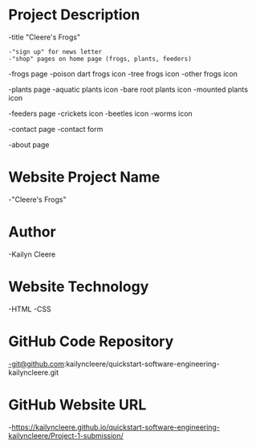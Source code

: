 # Project Description

-title "Cleere's Frogs"

    -"sign up" for news letter
    -"shop" pages on home page (frogs, plants, feeders)

-frogs page
    -poison dart frogs icon
    -tree frogs icon
    -other frogs icon

-plants page
    -aquatic plants  icon
    -bare root plants  icon
    -mounted plants  icon

-feeders page
    -crickets  icon
    -beetles  icon
    -worms  icon

-contact page
    -contact form
    
-about page

# Website Project Name
-"Cleere's Frogs"

# Author
-Kailyn Cleere

# Website Technology
-HTML
-CSS

# GitHub Code Repository
-git@github.com:kailyncleere/quickstart-software-engineering-kailyncleere.git

# GitHub Website URL
-https://kailyncleere.github.io/quickstart-software-engineering-kailyncleere/Project-1-submission/
